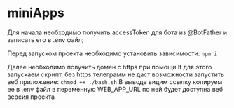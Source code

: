 # miniApps

Для начала необходимо получить accessToken для бота из @BotFather и записать его в .env файл;

Перед запуском проекта необходимо установить зависимости:
``` npm i ```

Далее необходимо получить домен с https при помощи lt для этого запускаем скрипт, без https телеграмм не даст возможности запустить веб приложение:
``` chmod +x ./bash.sh ```
В выводе видим ссылку копируем ее в .env файл в переменную WEB_APP_URL по ней будет доступна веб версия проекта